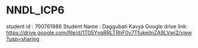 # NNDL_ICP6

student id : 700761986
Student Name : Daggubati Kavya
Google drive link: https://drive.google.com/file/d/1T05YvqRRLTRhF0v7TfukeiInZA9LVwj2/view?usp=sharing
